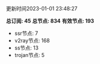 更新时间2023-01-01 23:48:27

**总订阅: 45**
**总节点: 834**
**有效节点: 193**
- ssr节点: 7
- v2ray节点: 168
- ss节点: 13
- trojan节点: 5
